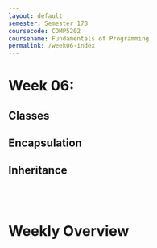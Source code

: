 ```yaml
---
layout: default
semester: Semester 17B
coursecode: COMP5202
coursename: Fundamentals of Programming
permalink: /week06-index
---
```


# Week 06:

## Classes
## Encapsulation
## Inheritance

<br><br>

# Weekly Overview